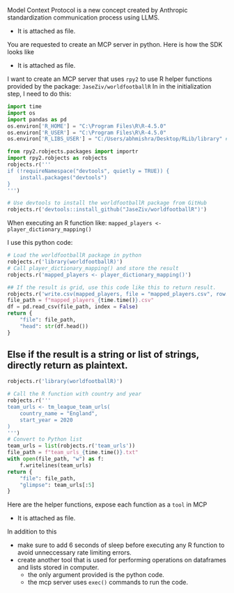 Model Context Protocol is a new concept created by Anthropic standardization communication process using LLMS.
- It is attached as file.

You are requested to create an MCP server in python. Here is how the SDK looks like
- It is attached as file.

I want to create an MCP server that uses `rpy2` to use R helper functions provided by the package: `JaseZiv/worldfootballR`
In in the initialization step, I need to do this:

```python
import time
import os
import pandas as pd
os.environ['R_HOME'] = "C:\Program Files\R\R-4.5.0"
os.environ['R_USER'] = "C:\Program Files\R\R-4.5.0"
os.environ['R_LIBS_USER'] = "C:/Users/abhmishra/Desktop/RLib/library" # Keep these paths as absolute like this for now.

from rpy2.robjects.packages import importr
import rpy2.robjects as robjects
robjects.r('''
if (!requireNamespace("devtools", quietly = TRUE)) {
    install.packages("devtools")
}
''')

# Use devtools to install the worldfootballR package from GitHub
robjects.r('devtools::install_github("JaseZiv/worldfootballR")')
```

When executing an R function like: `mapped_players <- player_dictionary_mapping()`

I use this python code:

```python
# Load the worldfootballR package in python
robjects.r('library(worldfootballR)')
# Call player_dictionary_mapping() and store the result
robjects.r('mapped_players <- player_dictionary_mapping()')

## If the result is grid, use this code like this to return result.
robjects.r('write.csv(mapped_players, file = "mapped_players.csv", row.names = FALSE)')
file_path = f"mapped_players_{time.time()}.csv"
df = pd.read_csv(file_path, index = False)
return {
    "file": file_path,
    "head": str(df.head())
}
```
## Else if the result is a string or list of strings, directly return as plaintext.

```python
robjects.r('library(worldfootballR)')

# Call the R function with country and year
robjects.r('''
team_urls <- tm_league_team_urls(
    country_name = "England",
    start_year = 2020
)
''')
# Convert to Python list
team_urls = list(robjects.r('team_urls'))
file_path = f"team_urls_{time.time()}.txt"
with open(file_path, "w") as f:
    f.writelines(team_urls)
return {
    "file": file_path,
    "glimpse": team_urls[:5]
}
```

Here are the helper functions, expose each function as a `tool` in MCP

- It is attached as file.

In addition to this
- make sure to add 6 seconds of sleep before executing any R function to avoid unneccessary rate limiting errors.
- create another tool that is used for performing operations on dataframes and lists stored in computer.
  - the only argument provided is the python code.
  - the mcp server uses `exec()` commands to run the code.